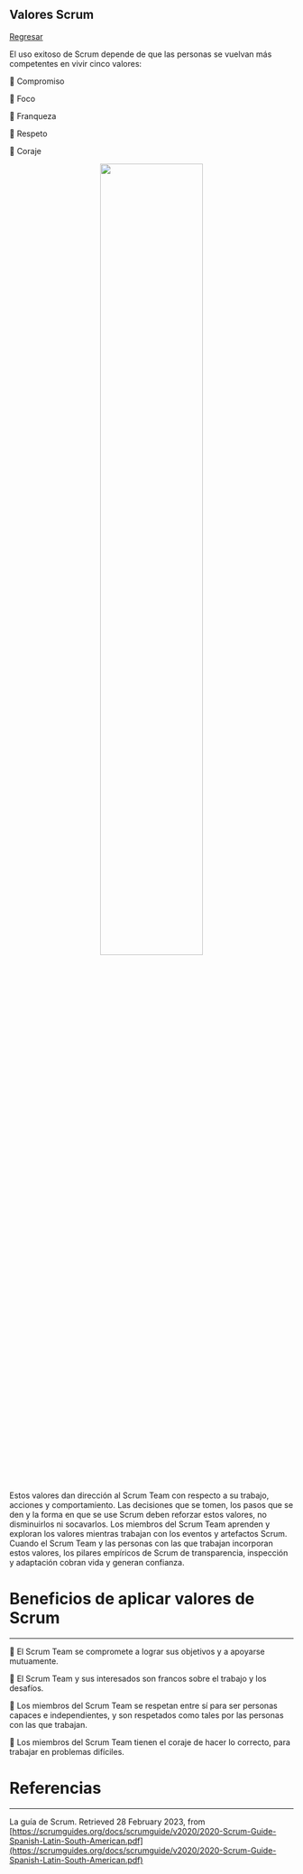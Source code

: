 ## Valores Scrum

[Regresar](/CodingBootcampsESPOL-SCRUM/)

El uso exitoso de Scrum depende de que las personas se vuelvan más competentes en vivir cinco valores:

🔹 Compromiso

🔹 Foco

🔹 Franqueza

🔹 Respeto

🔹 Coraje

<p align="center">
<img src="https://1.bp.blogspot.com/-q79uC26Cous/XovFGGoMUoI/AAAAAAAAWEs/aVpq-5qhd5AXvYxn5vkvJsZRXWR46M4PQCLcBGAsYHQ/s1600/LASC_Valores%2BScrum_Gazafatonario.png" width="60%"/>
</p>

Estos valores dan dirección al Scrum Team con respecto a su trabajo, acciones y comportamiento. Las decisiones que se tomen, los pasos que se den y la forma en que se use Scrum deben reforzar estos valores, no disminuirlos ni socavarlos. Los miembros del Scrum Team aprenden y exploran los valores mientras trabajan con los eventos y artefactos Scrum. Cuando el Scrum Team y las personas con las que trabajan incorporan estos valores, los pilares empíricos de Scrum de transparencia, inspección y adaptación cobran vida y generan confianza.


Beneficios de aplicar valores de Scrum
===========

* * *

🔸 El Scrum Team se compromete a lograr sus objetivos y a apoyarse mutuamente.

🔸 El Scrum Team y sus interesados son francos sobre el trabajo y los desafíos.

🔸 Los miembros del Scrum Team se respetan entre sí para ser personas capaces e independientes, y son respetados como tales por las personas con las que trabajan.

🔸 Los miembros del Scrum Team tienen el coraje de hacer lo correcto, para trabajar en problemas difíciles.

Referencias 
===========

* * *

La guía de Scrum. Retrieved 28 February 2023, from [https://scrumguides.org/docs/scrumguide/v2020/2020-Scrum-Guide-Spanish-Latin-South-American.pdf](https://scrumguides.org/docs/scrumguide/v2020/2020-Scrum-Guide-Spanish-Latin-South-American.pdf)